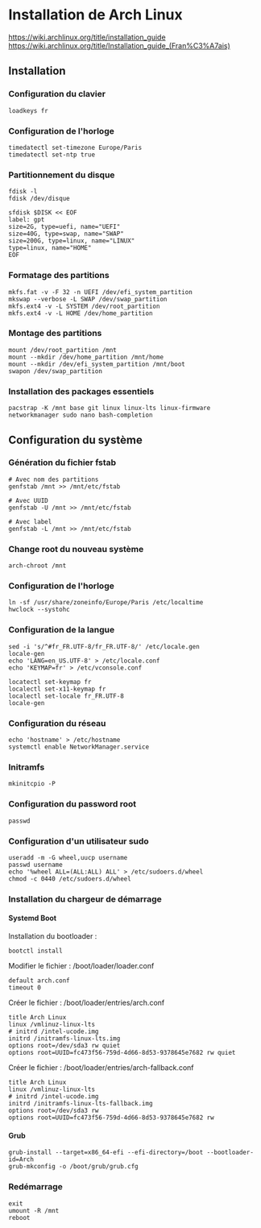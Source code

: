 # Installation de Arch Linux

https://wiki.archlinux.org/title/installation_guide
https://wiki.archlinux.org/title/Installation_guide_(Fran%C3%A7ais)

## Installation

### Configuration du clavier

```
loadkeys fr
```

### Configuration de l'horloge

```
timedatectl set-timezone Europe/Paris
timedatectl set-ntp true
```

### Partitionnement du disque

```
fdisk -l
fdisk /dev/disque
```
```
sfdisk $DISK << EOF
label: gpt
size=2G, type=uefi, name="UEFI"
size=40G, type=swap, name="SWAP"
size=200G, type=linux, name="LINUX"
type=linux, name="HOME"
EOF
```
### Formatage des partitions
```
mkfs.fat -v -F 32 -n UEFI /dev/efi_system_partition
mkswap --verbose -L SWAP /dev/swap_partition
mkfs.ext4 -v -L SYSTEM /dev/root_partition
mkfs.ext4 -v -L HOME /dev/home_partition
```

### Montage des partitions

```
mount /dev/root_partition /mnt
mount --mkdir /dev/home_partition /mnt/home
mount --mkdir /dev/efi_system_partition /mnt/boot
swapon /dev/swap_partition
```

### Installation des packages essentiels

```
pacstrap -K /mnt base git linux linux-lts linux-firmware networkmanager sudo nano bash-completion
```

## Configuration du système

### Génération du fichier fstab

```
# Avec nom des partitions
genfstab /mnt >> /mnt/etc/fstab
```
```
# Avec UUID
genfstab -U /mnt >> /mnt/etc/fstab
```
```
# Avec label
genfstab -L /mnt >> /mnt/etc/fstab
```

### Change root du nouveau système

```
arch-chroot /mnt
```

### Configuration de l'horloge

```
ln -sf /usr/share/zoneinfo/Europe/Paris /etc/localtime
hwclock --systohc
```

### Configuration de la langue
```
sed -i 's/^#fr_FR.UTF-8/fr_FR.UTF-8/' /etc/locale.gen
locale-gen
echo 'LANG=en_US.UTF-8' > /etc/locale.conf
echo 'KEYMAP=fr' > /etc/vconsole.conf
```

```
locatectl set-keymap fr
localectl set-x11-keymap fr
localectl set-locale fr_FR.UTF-8 
locale-gen
```


### Configuration du réseau

```
echo 'hostname' > /etc/hostname
systemctl enable NetworkManager.service
```

### Initramfs

```
mkinitcpio -P
```

### Configuration du password root

```
passwd
```

### Configuration d'un utilisateur sudo

```
useradd -m -G wheel,uucp username
passwd username
echo '%wheel ALL=(ALL:ALL) ALL' > /etc/sudoers.d/wheel
chmod -c 0440 /etc/sudoers.d/wheel
```

### Installation du chargeur de démarrage

#### Systemd Boot

Installation du bootloader :
```
bootctl install
```

Modifier le fichier : /boot/loader/loader.conf
```
default arch.conf
timeout 0
```

Créer le fichier : /boot/loader/entries/arch.conf
```
title Arch Linux
linux /vmlinuz-linux-lts
# initrd /intel-ucode.img
initrd /initramfs-linux-lts.img
options root=/dev/sda3 rw quiet
options root=UUID=fc473f56-759d-4d66-8d53-9378645e7682 rw quiet
```

Créer le fichier : /boot/loader/entries/arch-fallback.conf
```
title Arch Linux
linux /vmlinuz-linux-lts
# initrd /intel-ucode.img
initrd /initramfs-linux-lts-fallback.img
options root=/dev/sda3 rw
options root=UUID=fc473f56-759d-4d66-8d53-9378645e7682 rw
```

#### Grub

```
grub-install --target=x86_64-efi --efi-directory=/boot --bootloader-id=Arch
grub-mkconfig -o /boot/grub/grub.cfg
```



### Redémarrage

```
exit
umount -R /mnt
reboot
```